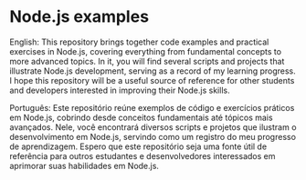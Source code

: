 # Node.js examples

English: This repository brings together code examples and practical exercises in Node.js, covering everything from fundamental concepts to more advanced topics. In it, you will find several scripts and projects that illustrate Node.js development, serving as a record of my learning progress. I hope this repository will be a useful source of reference for other students and developers interested in improving their Node.js skills.

Português: Este repositório reúne exemplos de código e exercícios práticos em Node.js, cobrindo desde conceitos fundamentais até tópicos mais avançados. Nele, você encontrará diversos scripts e projetos que ilustram o desenvolvimento em Node.js, servindo como um registro do meu progresso de aprendizagem. Espero que este repositório seja uma fonte útil de referência para outros estudantes e desenvolvedores interessados em aprimorar suas habilidades em Node.js.
